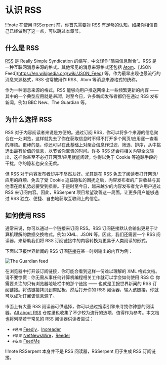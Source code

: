 # 认识 RSS

!!!note
    在使用 RSSerpent 前，你首先需要对 RSS 有足够的认知。如果你相信自己已经做到了这一点，可以跳过本章节。

## 什么是 RSS

[RSS](https://en.wikipedia.org/wiki/RSS) 是 Really Simple Syndication 的缩写，中文译作“简易信息聚合”。RSS 是一种互联网消息来源的格式。其他常见的消息来源格式还包括 [Atom](https://en.wikipedia.org/wiki/Atom_(Web_standard))、[JSON Feed](https://en.wikipedia.org/wiki/JSON_Feed) 等。作为最早出现也最流行的消息来源格式，RSS 也常被用作 RSS、Atom 等消息来源格式的统称。

作为一种消息来源的格式，RSS 能够向用户推送网络上一些频繁更新的内容 —— 其中的一个典型应用就是*新闻*。时至今日，许多新闻发布者都仍在通过 RSS 发布新闻，例如 BBC New、The Guardian 等。

## 为什么选择 RSS

RSS 对于内容阅读者来说是方便的。通过订阅 RSS，你可以将多个来源的信息聚合在一处浏览，这样就免去了你在获取信息时不得不打开多个网页/应用逐一查看的麻烦。更棒的是，你还可以在此基础上对聚合信息作过滤、筛选、排序，从中挑选出最有价值的信息，以节省你宝贵的时间。许多 RSS 还会将相关内容全文输出，这样你甚至不必打开网页/应用就能阅读，你得以免于 Cookie 等追踪手段的干扰，你的隐私也安全无虞。

但 RSS 对于内容发布者却并不尽然友好。尤其是在 RSS 免去了阅读者打开网页/应用的麻烦、免去了受 Cookie 追踪隐私的困扰之后，内容发布者的广告收益与其他潜在商机势必要受到损害。于是时至今日，越来越少的内容发布者允许用户通过 RSS 来订阅内容。因此，RSSerpent 项目希望改善这一局面，让更多用户能够通过 RSS 独立、便捷、自由地获取互联网上的信息。

## 如何使用 RSS

通常来说，你可以通过一个链接来订阅 RSS。RSS 订阅链接默认会输出更易于计算机理解的数据交换格式，例如 XML、JSON 等。因此，我们还需要一个 RSS 阅读器，来帮助我们将 RSS 订阅链接中的内容转换为更易于人类阅读的形式。

下面以卫报世界新闻的 RSS 订阅[链接](https://www.theguardian.com/world/rss)在某一时刻输出的内容为例：

![The Guardian feed](https://cdn.jsdelivr.net/gh/rsserpent/asset/the-guardian-feed.png)

在浏览器中打开该订阅链接，你可能会看到这样一份难以理解的 XML 格式文档。请不要惊慌：你无需从事任何计算机编程相关工作就可以学会如何使用 RSS 😉 你需要关注的只有浏览器地址栏中的那个链接 —— 也就是卫报世界新闻的 RSS 订阅链接。将该链接拷贝到剪贴板，然后打开你的 RSS 阅读器，输入该链接，你就可以成功订阅该信息源了。

市面上有大量 RSS 阅读器可供选择，你可以通过搜索引擎来寻找你钟意的阅读器。[All about RSS](https://github.com/AboutRSS/ALL-about-RSS#-rss-readers) 仓库里也收集了不少较为流行的选项，值得作为参考。本文档也将列举若干常见的 RSS 阅读器供读者尝试：

- `#通用` [Feedly](https://feedly.com/)，[Inoreader](https://www.inoreader.com/)
- `#苹果` [NetNewsWire](https://netnewswire.com/)，[Reeder](https://reederapp.com/)
- `#安卓` [FeedMe](https://play.google.com/store/apps/details?id=com.seazon.feedme)

!!!note
    RSSerpent 本身并不是 RSS 阅读器，RSSerpent 用于生成 RSS 订阅链接。
